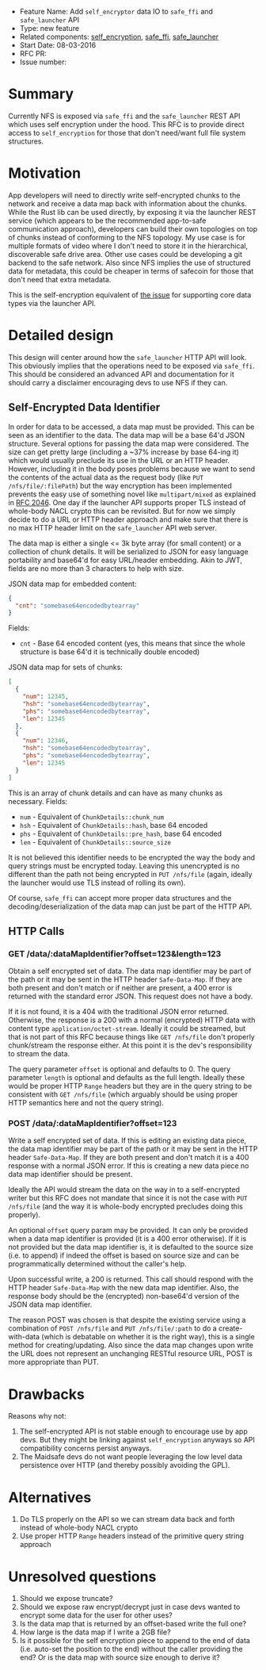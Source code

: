 - Feature Name: Add `self_encryptor` data IO to `safe_ffi` and `safe_launcher` API
- Type: new feature
- Related components: [self\_encryption](https://github.com/maidsafe/self_encryption),
  [safe\_ffi](https://github.com/maidsafe/safe_ffi), [safe\_launcher](https://github.com/maidsafe/safe_launcher)
- Start Date: 08-03-2016
- RFC PR: 
- Issue number: 

# Summary

Currently NFS is exposed via `safe_ffi` and the `safe_launcher` REST API which uses self encryption under the hood. This
RFC is to provide direct access to `self_encryption` for those that don't need/want full file system structures.

# Motivation

App developers will need to directly write self-encrypted chunks to the network and receive a data map back with
information about the chunks. While the Rust lib can be used directly, by exposing it via the launcher REST service
(which appears to be the recommended app-to-safe communication approach), developers can build their own topologies on
top of chunks instead of conforming to the NFS topology. My use case is for multiple formats of video where I don't need
to store it in the hierarchical, discoverable safe drive area. Other use cases could be developing a git backend to the
safe network. Also since NFS implies the use of structured data for metadata, this could be cheaper in terms of safecoin
for those that don't need that extra metadata.

This is the self-encryption equivalent of [the issue](https://github.com/maidsafe/rfcs/issues/77) for supporting core
data types via the launcher API. 

# Detailed design

This design will center around how the `safe_launcher` HTTP API will look. This obviously implies that the operations
need to be exposed via `safe_ffi`. This should be considered an advanced API and documentation for it should carry a
disclaimer encouraging devs to use NFS if they can.

## Self-Encrypted Data Identifier

In order for data to be accessed, a data map must be provided. This can be seen as an identifier to the data. The data
map will be a base 64'd JSON structure. Several options for passing the data map were considered. The size can get
pretty large (including a ~37% increase by base 64-ing it) which would usually preclude its use in the URL or an HTTP
header. However, including it in the body poses problems because we want to send the contents of the actual data as the
request body (like `PUT /nfs/file/:filePath`) but the way encryption has been implemented prevents the easy use of
something novel like `multipart/mixed` as explained in [RFC 2046](https://tools.ietf.org/html/rfc2046#section-5.1). One
day if the launcher API supports proper TLS instead of whole-body NACL crypto this can be revisited. But for now we
simply decide to do a URL or HTTP header approach and make sure that there is no max HTTP header limit on the
`safe_launcher` API web server.

The data map is either a single <= 3k byte array (for small content) or a collection of chunk details. It will be
serialized to JSON for easy language portability and base64'd for easy URL/header embedding. Akin to JWT, fields are no
more than 3 characters to help with size.

JSON data map for embedded content:

```json
{
  "cnt": "somebase64encodedbytearray"
}
```

Fields:

* `cnt` - Base 64 encoded content (yes, this means that since the whole structure is base 64'd it is technically double
  encoded)

JSON data map for sets of chunks:

```json
[
  {
    "num": 12345,
    "hsh": "somebase64encodedbytearray",
    "phs": "somebase64encodedbytearray",
    "len": 12345
  },
  {
    "num": 12346,
    "hsh": "somebase64encodedbytearray",
    "phs": "somebase64encodedbytearray",
    "len": 12345
  }
]
```

This is an array of chunk details and can have as many chunks as necessary. Fields:

* `num` - Equivalent of `ChunkDetails::chunk_num`
* `hsh` - Equivalent of `ChunkDetails::hash`, base 64 encoded
* `phs` - Equivalent of `ChunkDetails::pre_hash`, base 64 encoded
* `len` - Equivalent of `ChunkDetails::source_size`

It is not believed this identifier needs to be encrypted the way the body and query strings must be encrypted today.
Leaving this unencrypted is no different than the path not being encrypted in `PUT /nfs/file` (again, ideally the
launcher would use TLS instead of rolling its own).

Of course, `safe_ffi` can accept more proper data structures and the decoding/deserialization of the data map can just
be part of the HTTP API.

## HTTP Calls

### GET /data/:dataMapIdentifier?offset=123&length=123

Obtain a self encrypted set of data. The data map identifier may be part of the path or it may be sent in the HTTP
header `Safe-Data-Map`. If they are both present and don't match or if neither are present, a 400 error is returned with
the standard error JSON. This request does not have a body.

If it is not found, it is a 404 with the traditional JSON error returned. Otherwise, the response is a 200 with a normal
(encrypted) HTTP data with content type `application/octet-stream`. Ideally it could be streamed, but that is not part
of this RFC because things like `GET /nfs/file` don't properly chunk/stream the response either. At this point it is the
dev's responsibility to stream the data.

The query parameter `offset` is optional and defaults to 0. The query parameter `length` is optional and defaults as the
full length. Ideally these would be proper HTTP `Range` headers but they are in the query string to be consistent with
`GET /nfs/file` (which arguably should be using proper HTTP semantics here and not the query string).

### POST /data/:dataMapIdentifier?offset=123

Write a self encrypted set of data. If this is editing an existing data piece, the data map identifier may be part of
the path or it may be sent in the HTTP header `Safe-Data-Map`. If they are both present and don't match it is a 400
response with a normal JSON error. If this is creating a new data piece no data map identifier should be present.

Ideally the API would stream the data on the way in to a self-encrypted writer but this RFC does not mandate that since
it is not the case with `PUT /nfs/file` (and the way it is whole-body encrypted precludes doing this properly).

An optional `offset` query param may be provided. It can only be provided when a data map identifier is provided (it is
a 400 error otherwise). If it is not provided but the data map identifier is, it is defaulted to the source size (i.e.
to append) if indeed the offset is based on source size and can be programmatically determined without the caller's
help.

Upon successful write, a 200 is returned. This call should respond with the HTTP header `Safe-Data-Map` with the new
data map identifier. Also, the response body should be the (encrypted) non-base64'd version of the JSON data map
identifier.

The reason POST was chosen is that despite the existing service using a combination of `POST /nfs/file` and
`PUT /nfs/file/:path` to do a create-with-data (which is debatable on whether it is the right way), this is a single
method for creating/updating. Also since the data map changes upon write the URL does not represent an unchanging
RESTful resource URL, POST is more appropriate than PUT.

# Drawbacks

Reasons why not:

1. The self-encrypted API is not stable enough to encourage use by app devs. But they might be linking against
   `self_encryption` anyways so API compatibility concerns persist anyways.
1. The Maidsafe devs do not want people leveraging the low level data persistence over HTTP (and thereby possibly
   avoiding the GPL).

# Alternatives

1. Do TLS properly on the API so we can stream data back and forth instead of whole-body NACL crypto
1. Use proper HTTP `Range` headers instead of the primitive query string approach

# Unresolved questions

1. Should we expose truncate?
1. Should we expose raw encrypt/decrypt just in case devs wanted to encrypt some data for the user for other uses?
1. Is the data map that is returned by an offset-based write the full one?
1. How large is the data map if I write a 2GB file?
1. Is it possible for the self encryption piece to append to the end of data (i.e. auto-set the position to the end)
   without the caller providing the end? Or is the data map with source size enough to derive it?
